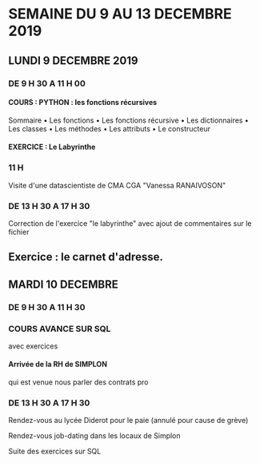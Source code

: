 # SEMAINE DU 9 AU 13 DECEMBRE 2019

## LUNDI 9 DECEMBRE 2019

### DE 9 H 30 A 11 H 00

#### COURS : PYTHON : les fonctions récursives

Sommaire
• Les fonctions
• Les fonctions récursive
• Les dictionnaires
• Les classes
• Les méthodes
• Les attributs
• Le constructeur

#### EXERCICE : Le Labyrinthe


### 11 H

Visite d'une datascientiste de CMA CGA "Vanessa RANAIVOSON"

### DE 13 H 30 A 17 H 30

Correction de l'exercice "le labyrinthe" avec ajout de commentaires sur le fichier

Exercice : le carnet d'adresse. 
----------------------------------------------------------------------------------------------------------------------------------

## MARDI 10 DECEMBRE

### DE 9 H 30 A 11 H 30

### COURS AVANCE SUR SQL
avec exercices

#### Arrivée de la RH de SIMPLON
qui est venue nous parler des contrats pro

### DE 13 H 30 A 17 H 30

Rendez-vous au lycée Diderot pour le paie (annulé pour cause de grève)

Rendez-vous job-dating dans les locaux de Simplon

Suite des exercices sur SQL




